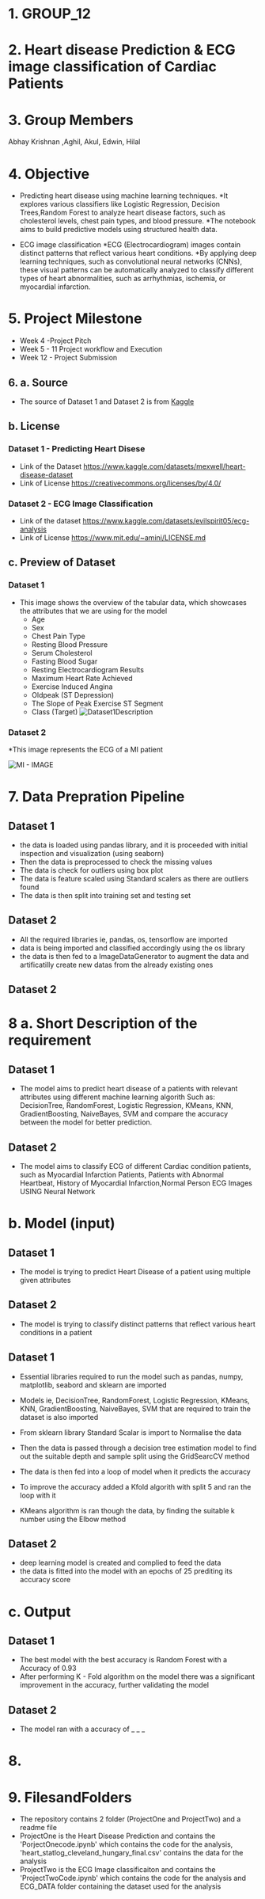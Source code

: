 # 1. GROUP_12

# 2. Heart disease Prediction & ECG image classification of Cardiac Patients

# 3. Group Members
Abhay Krishnan ,Aghil, Akul, Edwin, Hilal

# 4. Objective
* Predicting heart disease using machine learning techniques.
    *It explores various classifiers like Logistic Regression, Decision Trees,Random Forest to analyze heart disease factors, such as cholesterol levels, chest pain types, and blood pressure. 
    *The notebook aims to build predictive models using structured health data.

* ECG image classification
    *ECG (Electrocardiogram) images contain distinct patterns that reflect various heart conditions. 
    *By applying deep learning techniques, such as convolutional neural networks (CNNs), these visual patterns can be automatically analyzed to classify different types of heart abnormalities, such as arrhythmias, ischemia, or myocardial infarction. 

# 5. Project Milestone
*   Week 4 -Project Pitch
*   Week 5 - 11 Project workflow and Execution
*   Week 12 - Project Submission

## 6. a. Source
* The source of Dataset 1 and Dataset 2 is from [Kaggle](https://www.kaggle.com/)

## b. License
### Dataset 1 - Predicting Heart Disese
* Link of the Dataset https://www.kaggle.com/datasets/mexwell/heart-disease-dataset
* Link of License  https://creativecommons.org/licenses/by/4.0/

### Dataset 2 - ECG Image Classification
* Link of the dataset https://www.kaggle.com/datasets/evilspirit05/ecg-analysis
* Link of License https://www.mit.edu/~amini/LICENSE.md

## c. Preview of Dataset

### Dataset 1
* This image shows the overview of the tabular data, which showcases the attributes that we are using for the model
    - Age
    - Sex
    - Chest Pain Type
    - Resting Blood Pressure 
    - Serum Cholesterol 
    - Fasting Blood Sugar
    - Resting Electrocardiogram Results 
    - Maximum Heart Rate Achieved 
    - Exercise Induced Angina
    - Oldpeak (ST Depression)
    - The Slope of Peak Exercise ST Segment
    - Class (Target)​
![Dataset1Description](https://github.com/user-attachments/assets/1e119828-043f-4f21-af0e-f475a31b4550)
### Dataset 2 

*This image represents the ECG of a MI patient

![MI - IMAGE](https://github.com/user-attachments/assets/f8f64f06-6716-400a-9fcc-bead43c8da47)

# 7. Data Prepration Pipeline
## Dataset 1
*   the data is loaded using pandas library, and it is proceeded  with initial inspection and visualization  (using seaborn)
*   Then the data is preprocessed to check the missing values 
*   The data is check for outliers using box plot
*   The data is feature scaled using Standard scalers as there are outliers found
*   The data is then split into training set and testing set

## Dataset 2
*   All the required libraries ie, pandas, os, tensorflow are imported
*   data is being imported and classified accordingly using the os library
*   the data is then fed to a ImageDataGenerator to augment the data and artificatilly create new datas from the already existing ones

## Dataset 2

# 8 a. Short Description of the requirement
## Dataset 1 
*   The model aims to predict heart disease of a patients with relevant attributes using different machine learning algorith Such as: DecisionTree, RandomForest, Logistic Regression, KMeans, KNN, GradientBoosting, NaiveBayes, SVM and compare the accuracy between the model for better prediction.

## Dataset 2 
*   The model aims to classify ECG of different Cardiac condition patients, such as Myocardial Infarction Patients​, Patients with Abnormal Heartbeat​, History of Myocardial Infarction​,Normal Person ECG Images​ USING Neural Network

# b. Model (input)
## Dataset 1 
*   The model is trying to predict Heart Disease of a patient using multiple given attributes

## Dataset 2
*   The model is trying to classify distinct patterns that reflect various heart conditions in a patient 


## Dataset 1
*   Essential libraries required to run the model such as  pandas, numpy, matplotlib, seabord and sklearn are imported
*   Models ie, DecisionTree, RandomForest, Logistic Regression, KMeans, KNN, GradientBoosting, NaiveBayes, SVM that are required to train the dataset is also imported
*   From sklearn library Standard Scalar is import to Normalise the data


*   Then the data is passed through a decision tree estimation model to find out the suitable depth and sample split using the GridSearcCV method
*   The data is then fed into a loop of model when it predicts the accuracy
*   To improve the accuracy added a Kfold algorith with split 5 and ran the loop with it
*   KMeans algorithm is ran though the data, by finding the suitable k number using the Elbow method

## Dataset 2

*   deep learning model is created and complied to feed the data
*   the data is fitted into the model with an epochs of 25 prediting its accuracy score
# c. Output
## Dataset 1 
* The best model with the best accuracy is Random Forest with a Accuracy of 0.93
* After performing K - Fold algorithm on the model there was a significant improvement in the accuracy, further validating the model
## Dataset 2
* The model ran with a accuracy of _ _ _


#   8.

# 9. FilesandFolders
*   The repository contains 2 folder (ProjectOne and ProjectTwo) and a readme file
*   ProjectOne is the Heart Disease Prediction and contains the 'PorjectOnecode.ipynb' which contains the code for the analysis, 'heart_statlog_cleveland_hungary_final.csv' contains the data for the analysis
*   ProjectTwo is the ECG Image classificaiton and contains the 'ProjectTwoCode.ipynb' which contains the code for the analysis and ECG_DATA folder containing the dataset used for the analysis
